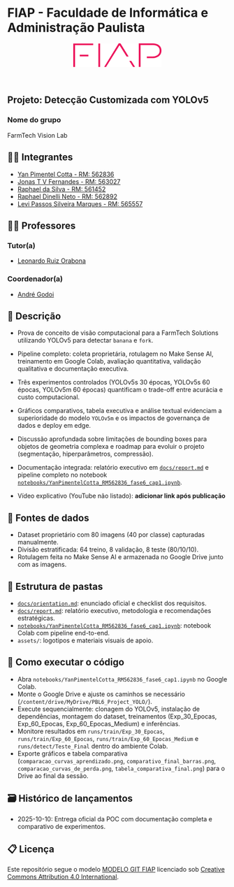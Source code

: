 # FIAP - Faculdade de Informática e Administração Paulista

<p align="center">
<a href= "https://www.fiap.com.br/"><img src="assets/logo-fiap.png" alt="FIAP - Faculdade de Informática e Admnistração Paulista" border="0" width=40% height=40%></a>
</p>

<br>

## Projeto: Detecção Customizada com YOLOv5

### Nome do grupo

FarmTech Vision Lab

## 👨‍🎓 Integrantes

- [Yan Pimentel Cotta - RM: 562836](https://www.linkedin.com/in/yan-cotta)
- [Jonas T V Fernandes - RM: 563027](https://www.linkedin.com/in/jonastadeufernandes)
- [Raphael da Silva - RM: 561452](https://www.linkedin.com/in/raphaelsilva-phael)
- [Raphael Dinelli Neto - RM: 562892](https://www.linkedin.com/in/raphael-dinelli-8a01b278/)
- [Levi Passos Silveira Marques - RM: 565557](https://www.linkedin.com/company/inova-fusca)

## 👩‍🏫 Professores

### Tutor(a)

- [Leonardo Ruiz Orabona](https://www.linkedin.com/in/leonardoorabona)

### Coordenador(a)

- [André Godoi](https://www.linkedin.com/in/andregodoichiovato/)
 
## 📜 Descrição

- Prova de conceito de visão computacional para a FarmTech Solutions utilizando YOLOv5 para detectar `banana` e `fork`.
- Pipeline completo: coleta proprietária, rotulagem no Make Sense AI, treinamento em Google Colab, avaliação quantitativa, validação qualitativa e documentação executiva.
- Três experimentos controlados (YOLOv5s 30 épocas, YOLOv5s 60 épocas, YOLOv5m 60 épocas) quantificam o trade-off entre acurácia e custo computacional.
- Gráficos comparativos, tabela executiva e análise textual evidenciam a superioridade do modelo `YOLOv5m` e os impactos de governança de dados e deploy em edge.
- Discussão aprofundada sobre limitações de bounding boxes para objetos de geometria complexa e roadmap para evoluir o projeto (segmentação, hiperparâmetros, compressão).
- Documentação integrada: relatório executivo em [`docs/report.md`](docs/report.md) e pipeline completo no notebook [`notebooks/YanPimentelCotta_RM562836_fase6_cap1.ipynb`](notebooks/YanPimentelCotta_RM562836_fase6_cap1.ipynb).

- Vídeo explicativo (YouTube não listado): **adicionar link após publicação**

## 💽 Fontes de dados

- Dataset proprietário com 80 imagens (40 por classe) capturadas manualmente.
- Divisão estratificada: 64 treino, 8 validação, 8 teste (80/10/10).
- Rotulagem feita no Make Sense AI e armazenada no Google Drive junto com as imagens.

## 📁 Estrutura de pastas

- [`docs/orientation.md`](docs/orientation.md): enunciado oficial e checklist dos requisitos.
- [`docs/report.md`](docs/report.md): relatório executivo, metodologia e recomendações estratégicas.
- [`notebooks/YanPimentelCotta_RM562836_fase6_cap1.ipynb`](notebooks/YanPimentelCotta_RM562836_fase6_cap1.ipynb): notebook Colab com pipeline end-to-end.
- `assets/`: logotipos e materiais visuais de apoio.

## 🔧 Como executar o código

- Abra `notebooks/YanPimentelCotta_RM562836_fase6_cap1.ipynb` no Google Colab.
- Monte o Google Drive e ajuste os caminhos se necessário (`/content/drive/MyDrive/PBL6_Project_YOLO/`).
- Execute sequencialmente: clonagem do YOLOv5, instalação de dependências, montagem do dataset, treinamentos (Exp_30_Epocas, Exp_60_Epocas, Exp_60_Epocas_Medium) e inferências.
- Monitore resultados em `runs/train/Exp_30_Epocas`, `runs/train/Exp_60_Epocas`, `runs/train/Exp_60_Epocas_Medium` e `runs/detect/Teste_Final` dentro do ambiente Colab.
- Exporte gráficos e tabela comparativa (`comparacao_curvas_aprendizado.png`, `comparativo_final_barras.png`, `comparacao_curvas_de_perda.png`, `tabela_comparativa_final.png`) para o Drive ao final da sessão.

## 🗃 Histórico de lançamentos

- 2025-10-10: Entrega oficial da POC com documentação completa e comparativo de experimentos.

## 📋 Licença

Este repositório segue o modelo [MODELO GIT FIAP](https://github.com/agodoi/template) licenciado sob [Creative Commons Attribution 4.0 International](http://creativecommons.org/licenses/by/4.0/?ref=chooser-v1).
